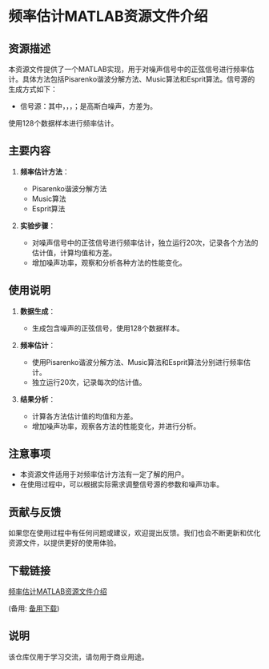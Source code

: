 # 频率估计MATLAB资源文件介绍

## 资源描述

本资源文件提供了一个MATLAB实现，用于对噪声信号中的正弦信号进行频率估计。具体方法包括Pisarenko谐波分解方法、Music算法和Esprit算法。信号源的生成方式如下：

- 信号源：其中，，，；是高斯白噪声，方差为。

使用128个数据样本进行频率估计。

## 主要内容

1. **频率估计方法**：
   - Pisarenko谐波分解方法
   - Music算法
   - Esprit算法

2. **实验步骤**：
   - 对噪声信号中的正弦信号进行频率估计，独立运行20次，记录各个方法的估计值，计算均值和方差。
   - 增加噪声功率，观察和分析各种方法的性能变化。

## 使用说明

1. **数据生成**：
   - 生成包含噪声的正弦信号，使用128个数据样本。

2. **频率估计**：
   - 使用Pisarenko谐波分解方法、Music算法和Esprit算法分别进行频率估计。
   - 独立运行20次，记录每次的估计值。

3. **结果分析**：
   - 计算各方法估计值的均值和方差。
   - 增加噪声功率，观察各方法的性能变化，并进行分析。

## 注意事项

- 本资源文件适用于对频率估计方法有一定了解的用户。
- 在使用过程中，可以根据实际需求调整信号源的参数和噪声功率。

## 贡献与反馈

如果您在使用过程中有任何问题或建议，欢迎提出反馈。我们也会不断更新和优化资源文件，以提供更好的使用体验。

## 下载链接
[频率估计MATLAB资源文件介绍](https://pan.quark.cn/s/56436dafea34) 

(备用: [备用下载](https://pan.baidu.com/s/1DkJZXEgOjqzFnVulpX7fVA?pwd=1234))

## 说明

该仓库仅用于学习交流，请勿用于商业用途。
